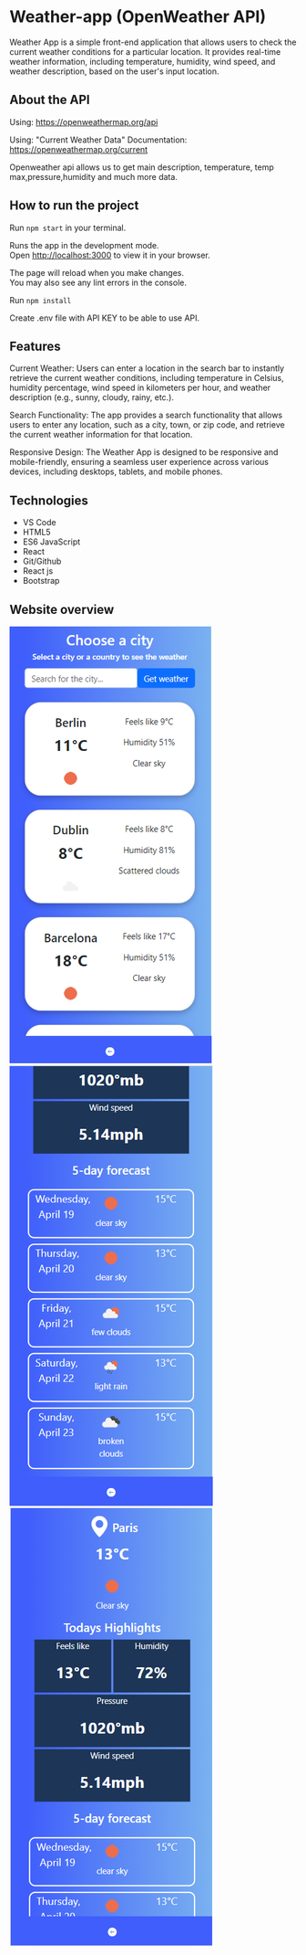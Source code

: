 # Weather-app (OpenWeather API)

Weather App is a simple front-end application that allows users to check the current weather conditions for a particular location. It provides real-time weather information, including temperature, humidity, wind speed, and weather description, based on the user's input location.

## About the API

Using: https://openweathermap.org/api

Using: "Current Weather Data"
Documentation: https://openweathermap.org/current

Openweather api allows us to get main description, temperature, temp max,pressure,humidity and much more data.

## How to run the project

Run `npm start` in your terminal.

Runs the app in the development mode.\
Open [http://localhost:3000](http://localhost:3000) to view it in your browser.

The page will reload when you make changes.\
You may also see any lint errors in the console.

Run `npm install`

Create .env file with API KEY to be able to use API.

## Features

Current Weather: Users can enter a location in the search bar to instantly retrieve the current weather conditions, including temperature in Celsius, humidity percentage, wind speed in kilometers per hour, and weather description (e.g., sunny, cloudy, rainy, etc.).

Search Functionality: The app provides a search functionality that allows users to enter any location, such as a city, town, or zip code, and retrieve the current weather information for that location.

Responsive Design: The Weather App is designed to be responsive and mobile-friendly, ensuring a seamless user experience across various devices, including desktops, tablets, and mobile phones.

## Technologies

- VS Code </br>
- HTML5
- ES6 JavaScript </br>
- React </br>
- Git/Github
- React js
- Bootstrap

## Website overview

![homepage.weatherapp](./public/app1.png)
![homepage.weatherapp](./public/app2.png)
![homepage.weatherapp](./public/app3.png)
